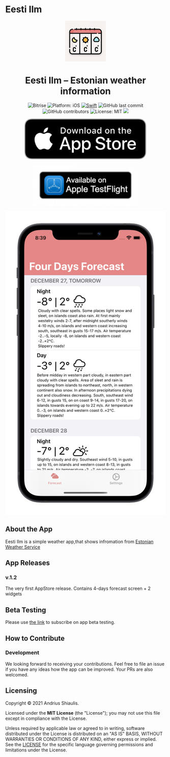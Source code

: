 # Eesti Ilm

<p align="center">
<img src="Images/playstore.png" alt="Eesti Ilm for iOS" height="128" width="128">
</p>
<h1 align="center">Eesti Ilm – Estonian weather information</h1>
<p align="center">
<img alt="Bitrise" src="https://img.shields.io/bitrise/291c9f9e7fd2725b?token=NMywGvBvO69pV05hYFu8pg">
<img src="https://img.shields.io/badge/Platform-iOS%2014.0+-lightgrey.svg" alt="Platform: iOS">
<a href="https://developer.apple.com/swift/"><img src="https://img.shields.io/badge/Swift-5-orange.svg?style=flat" alt="Swift"/></a>
<img alt="GitHub last commit" src="https://img.shields.io/github/last-commit/shiaulis/estonianweather">
<img alt="GitHub contributors" src="https://img.shields.io/github/contributors/shiaulis/EstonianWeather">
<img src="https://img.shields.io/github/license/erikmartens/NearbyWeather.svg?style=flat" alt="License: MIT">
<a title="Crowdin" target="_blank" href="https://crowdin.com/project/eesti-ilm"><img src="https://badges.crowdin.net/eesti-ilm/localized.svg"></a>
</p>
<p align="center">
<a href="https://apps.apple.com/ee/app/eesti-ilm/id1534551991"><img src="Images/appstore_badge.png" alt="Download from the AppStore" height="128"/></a>
</p>
<p align="center">
<a href="https://testflight.apple.com/join/CMLvzuYL"><img src="Images/testflight_badge.png" alt="Download from the TestFlight" height="128"/></a>
</p>

<p align="center">
<img src="Images/screenshot_forecast.png" alt="Eesti Ilm Screenshot">
</p>

## About the App

Eesti Ilm is a simple weather app,that shows infromation from [Estonian Weather Service](http://www.ilmateenistus.ee/?lang=en)

## App Releases

### v.1.2
The very first AppStore release. Contains 4-days forecast screen + 2 widgets

## Beta Testing
Please use [the link](https://testflight.apple.com/join/CMLvzuYL) to subscribe on app beta testing.

## How to Contribute

### Development

We looking forward to receiving your contributions. Feel free to file an issue if you have any ideas how the app can be improved. Your PRs are also welcomed.

## Licensing

Copyright © 2021 Andrius Shiaulis.

Licensed under the **MIT License** (the "License"); you may not use this file except in compliance with the License.

Unless required by applicable law or agreed to in writing, software distributed under the License is distributed on an "AS IS" BASIS, WITHOUT WARRANTIES OR CONDITIONS OF ANY KIND, either express or implied. See the [LICENSE](./LICENSE) for the specific language governing permissions and limitations under the License.
